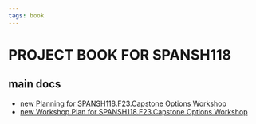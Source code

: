 ```yaml
---
tags: book
---
```


PROJECT BOOK FOR SPANSH118
===

main docs
---

- [new Planning for SPANSH118.F23.Capstone Options Workshop](https://hackmd.io/XH_lfUB3QBCpYrQmbLCY_A)
- [new Workshop Plan for SPANSH118.F23.Capstone Options Workshop](https://hackmd.io/sG03f4rzRZSWYRI64ZCTiw)
